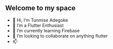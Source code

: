 ## Welcome to my space

- 👋 Hi, I’m Tunmise Adegoke
- 👀 I’m a Flutter Enthusiast
- 🌱 I’m currently learning Firebase
- 💞️ I’m looking to collaborate on anything flutter
- 📫 
